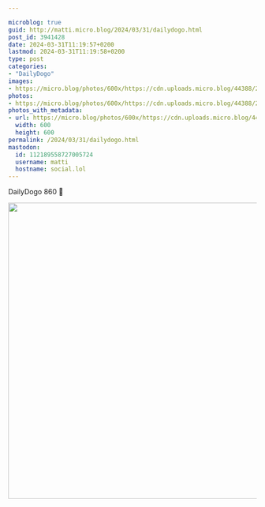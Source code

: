 ```yaml
---

microblog: true
guid: http://matti.micro.blog/2024/03/31/dailydogo.html
post_id: 3941428
date: 2024-03-31T11:19:57+0200
lastmod: 2024-03-31T11:19:58+0200
type: post
categories:
- "DailyDogo"
images:
- https://micro.blog/photos/600x/https://cdn.uploads.micro.blog/44388/2024/1a12c9e7bfe846cb80310c2e61a2fc7a.jpg
photos:
- https://micro.blog/photos/600x/https://cdn.uploads.micro.blog/44388/2024/1a12c9e7bfe846cb80310c2e61a2fc7a.jpg
photos_with_metadata:
- url: https://micro.blog/photos/600x/https://cdn.uploads.micro.blog/44388/2024/1a12c9e7bfe846cb80310c2e61a2fc7a.jpg
  width: 600
  height: 600
permalink: /2024/03/31/dailydogo.html
mastodon:
  id: 112189558727005724
  username: matti
  hostname: social.lol
---
```

DailyDogo 860 🐶

<img src="https://micro.blog/photos/600x/https://blog.martin-haehnel.de/uploads/2024/1a12c9e7bfe846cb80310c2e61a2fc7a.jpg" width="600" height="600" alt="" />
